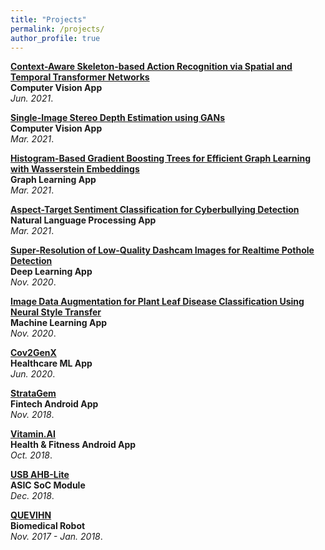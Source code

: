 ```yaml
---
title: "Projects"
permalink: /projects/
author_profile: true
---
```


<b>[Context-Aware Skeleton-based Action Recognition via Spatial and Temporal Transformer Networks](http://sharanramjee.github.io/projects/cs231n)</b> <br>
<b>Computer Vision App</b><br>
<i>Jun. 2021</i>.

<b>[Single-Image Stereo Depth Estimation using GANs](http://sharanramjee.github.io/projects/cs231a)</b> <br>
<b>Computer Vision App</b><br>
<i>Mar. 2021</i>.

<b>[Histogram-Based Gradient Boosting Trees for Efficient Graph Learning with Wasserstein Embeddings](http://sharanramjee.github.io/projects/cs224w)</b> <br>
<b>Graph Learning App</b><br>
<i>Mar. 2021</i>.

<b>[Aspect-Target Sentiment Classification for Cyberbullying Detection](http://sharanramjee.github.io/projects/cs224n)</b> <br>
<b>Natural Language Processing App</b><br>
<i>Mar. 2021</i>.

<b>[Super-Resolution of Low-Quality Dashcam Images for Realtime Pothole Detection](http://sharanramjee.github.io/projects/cs230)</b> <br>
<b>Deep Learning App</b><br>
<i>Nov. 2020</i>.

<b>[Image Data Augmentation for Plant Leaf Disease Classification Using Neural Style Transfer](http://sharanramjee.github.io/projects/cs229)</b> <br>
<b>Machine Learning App</b><br>
<i>Nov. 2020</i>.

<b>[Cov2GenX](http://sharanramjee.github.io/projects/cov2genx)</b> <br>
<b>Healthcare ML App</b><br>
<i>Jun. 2020</i>.

<b>[StrataGem](http://sharanramjee.github.io/projects/stratagem)</b> <br>
<b>Fintech Android App</b><br>
<i>Nov. 2018</i>.

<b>[Vitamin.AI](http://sharanramjee.github.io/projects/vitaminai)</b> <br>
<b>Health & Fitness Android App</b><br>
<i>Oct. 2018</i>.

<b>[USB AHB-Lite](http://sharanramjee.github.io/projects/ahblite)</b> <br>
<b>ASIC SoC Module</b><br>
<i>Dec. 2018</i>.

<b>[QUEVIHN](http://sharanramjee.github.io/projects/quevihn)</b> <br>
<b>Biomedical Robot</b><br>
<i>Nov. 2017 - Jan. 2018</i>.
